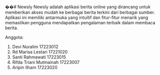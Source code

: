 ��#   N e w s l y 
Newsly adalah aplikasi berita online yang dirancang untuk memberikan akses mudah ke berbagai berita terkini dari berbagai sumber. Aplikasi ini memiliki antarmuka yang intuitif dan fitur-fitur menarik yang memastikan pengguna mendapatkan pengalaman terbaik dalam membaca berita.

Anggota:
1. Devi Nuralim 17223012
2. Rd Marisa Lestari 17221020
3. Santi Rahmawati 17223015
4. Rifda Triani Mutmainah 17223007
5. Aripin Ilham 17223020
 
 
